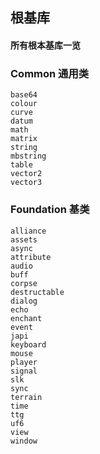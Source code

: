 ## 根基库

#### 所有根本基库一览

### Common 通用类

```text
base64
colour
curve
datum
math
matrix
string
mbstring
table
vector2
vector3
```

### Foundation 基类

```text
alliance
assets
async
attribute
audio
buff
corpse
destructable
dialog
echo
enchant
event
japi
keyboard
mouse
player
signal
slk
sync
terrain
time
ttg
uf6
view
window
```
